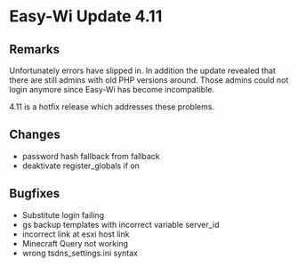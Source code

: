# Easy-Wi Update 4.11

## Remarks

Unfortunately errors have slipped in. In addition the update revealed that there are still admins with old PHP versions around. Those admins could not login anymore since Easy-Wi has become incompatible.

4.11 is a hotfix release which addresses these problems.

## Changes

- password hash fallback from fallback
- deaktivate register_globals if on

## Bugfixes

- Substitute login failing
- gs backup templates with incorrect variable server_id
- incorrect link at esxi host link
- Minecraft Query not working
- wrong tsdns_settings.ini syntax